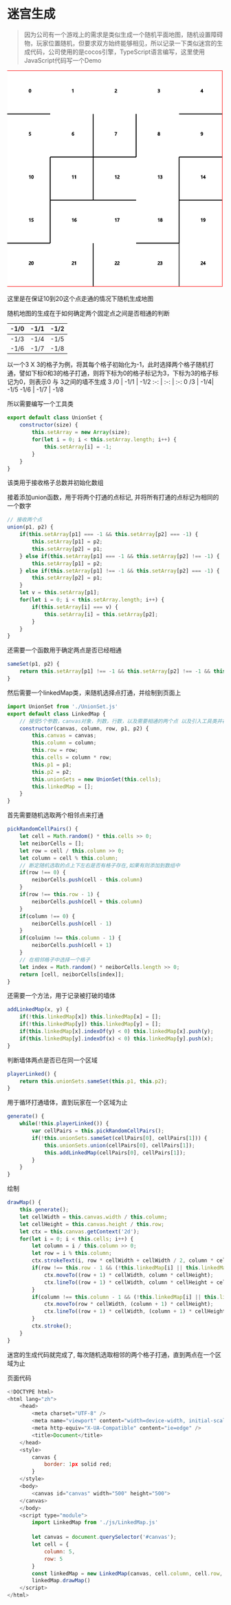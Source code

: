# 迷宫生成
> 因为公司有一个游戏上的需求是类似生成一个随机平面地图，随机设置障碍物，玩家位置随机，但要求双方始终能够相见，所以记录一下类似迷宫的生成代码，公司使用的是cocos引擎，TypeScript语言编写，这里使用JavaScript代码写一个Demo

![示例图](./test1.gif)  

这里是在保证10到20这个点走通的情况下随机生成地图

随机地图的生成在于如何确定两个固定点之间是否相通的判断

-1/0 | -1/1 | -1/2 
:-: | :-: | :-: 
-1/3 | -1/4| -1/5 
-1/6 | -1/7 | -1/8

以一个3 X 3的格子为例，将其每个格子初始化为-1，此时选择两个格子随机打通，譬如下标0和3的格子打通，则将下标为0的格子标记为3，下标为3的格子标记为0，则表示0 与 3之间的墙不生成
3 /0 | -1/1 | -1/2 
:-: | :-: | :-: 
0 /3 | -1/4| -1/5 
-1/6 | -1/7 | -1/8

所以需要编写一个工具类
``` javascript
export default class UnionSet {
    constructor(size) {
        this.setArray = new Array(size);
        for(let i = 0; i < this.setArray.length; i++) {
            this.setArray[i] = -1;
        }
    }
}
```
该类用于接收格子总数并初始化数组

接着添加union函数，用于将两个打通的点标记, 并将所有打通的点标记为相同的一个数字
``` javascript
// 接收两个点
union(p1, p2) {
    if(this.setArray[p1] === -1 && this.setArray[p2] === -1) {
        this.setArray[p1] = p2;
        this.setArray[p2] = p1;
    } else if(this.setArray[p1] === -1 && this.setArray[p2] !== -1) {
        this.setArray[p1] = p2;
    } else if(this.setArray[p1] !== -1 && this.setArray[p2] === -1) {
        this.setArray[p2] = p1;
    }
    let v = this.setArray[p1];
    for(let i = 0; i < this.setArray.length; i++) {
        if(this.setArray[i] === v) {
            this.setArray[i] = this.setArray[p2];
        }
    }
}
```
还需要一个函数用于确定两点是否已经相通
``` javascript
sameSet(p1, p2) {
    return this.setArray[p1] !== -1 && this.setArray[p2] !== -1 && this.setArray[p1] === this.setArray[p2];
}
```

然后需要一个linkedMap类，来随机选择点打通，并绘制到页面上
``` javascript
import UnionSet from './UnionSet.js'
export default class LinkedMap {
    // 接受5个参数，canvas对象，列数，行数，以及需要相通的两个点 以及引入工具类并初始化工具类
    constructor(canvas, column, row, p1, p2) {
        this.canvas = canvas;
        this.column = column;
        this.row = row;
        this.cells = column * row;
        this.p1 = p1;
        this.p2 = p2;
        this.unionSets = new UnionSet(this.cells);
        this.linkedMap = [];
    }
}
```
首先需要随机选取两个相邻点来打通
``` javascript
pickRandomCellPairs() {
    let cell = Math.random() * this.cells >> 0;
    let neiborCells = [];
    let row = cell / this.column >> 0;
    let column = cell % this.column;
    // 断定随机选取的点上下左右是否有格子存在,如果有则添加到数组中
    if(row !== 0) {
        neiborCells.push(cell - this.column)
    }
    if(row !== this.row - 1) {
        neiborCells.push(cell + this.column)
    }
    if(column !== 0) {
        neiborCells.push(cell - 1)
    }
    if(coluimn !== this.column - 1) {
        neiborCells.push(cell + 1)
    }
    // 在相邻格子中选择一个格子
    let index = Math.random() * neiborCells.length >> 0;
    return [cell, neiborCells[index]];
}
```
还需要一个方法，用于记录被打破的墙体
``` javascript
addLinkedMap(x, y) {
    if(!this.linkedMap[x]) this.linkedMap[x] = [];
    if(!this.linkedMap[y]) this.linkedMap[y] = [];
    if(this.linkedMap[x].indexOf(y) < 0) this.linkedMap[x].push(y);
    if(this.linkedMap[y].indexOf(x) < 0) this.linkedMap[y].push(x);
}
```
判断墙体两点是否已在同一个区域
``` javascript
playerLinked() {
    return this.unionSets.sameSet(this.p1, this.p2);
}
```
用于循环打通墙体，直到玩家在一个区域为止
``` javascript
generate() {
    while(!this.playerLinked()) {
        var cellPairs = this.pickRandomCellPairs();
        if(!this.unionSets.sameSet(cellPairs[0], cellPairs[1])) {
            this.unionSets.union(cellPairs[0], cellPairs[1]);
            this.addLinkedMap(cellPairs[0], cellPairs[1]);
        }
    }
}
```
绘制
``` javascript
drawMap() {
    this.generate();
    let cellWidth = this.canvas.width / this.column;
    let cellHeight = this.canvas.height / this.row;
    let ctx = this.canvas.getContext('2d');
    for(let i = 0; i < this.cells; i++) {
        let column = i / this.column >> 0;
        let row = i % this.column;
        ctx.strokeText(i, row * cellWidth + cellWidth / 2, column * cellHeight + cellHeight / 2);
        if(row !== this.row - 1 && (!this.linkedMap[i] || this.linkedMap[i].indexOf(i + 1) < 0)) {
            ctx.moveTo((row + 1) * cellWidth, column * cellHeight);
            ctx.lineTo((row + 1) * cellWidth, column * cellHeight + cellHeight);
        }
        if(column !== this.column - 1 && (!this.linkedMap[i] || this.linkedMap[i].indexOf(i + this.column) < 0 )) {
            ctx.moveTo(row * cellWidth, (column + 1) * cellHeight);
            ctx.lineTo((row + 1) * cellWidth, (column + 1) * cellHeight)
        }
        ctx.stroke();
    }
}
```
迷宫的生成代码就完成了, 每次随机选取相邻的两个格子打通，直到两点在一个区域为止

页面代码
``` javascript
<!DOCTYPE html>
<html lang="zh">
    <head>
        <meta charset="UTF-8" />
        <meta name="viewport" content="width=device-width, initial-scale=1.0" />
        <meta http-equiv="X-UA-Compatible" content="ie=edge" />
        <title>Document</title>
    </head>
    <style>
        canvas {
            border: 1px solid red;
        }
    </style>
    <body>
        <canvas id="canvas" width="500" height="500">
    </canvas>
    </body>
    <script type="module">
        import LinkedMap from './js/LinkedMap.js'

        let canvas = document.querySelector('#canvas');
        let cell = {
            column: 5,
            row: 5
        }
        const linkedMap = new LinkedMap(canvas, cell.column, cell.row, 10, 20);
        linkedMap.drawMap()
    </script>
</html>
```
